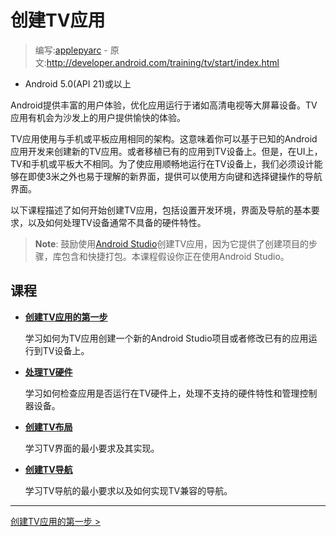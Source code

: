 # 创建TV应用
> 编写:[applepyarc](https://github.com/applepyarc) - 原文:<http://developer.android.com/training/tv/start/index.html>

- Android 5.0(API 21)或以上

Android提供丰富的用户体验，优化应用运行于诸如高清电视等大屏幕设备。TV应用有机会为沙发上的用户提供愉快的体验。

TV应用使用与手机或平板应用相同的架构。这意味着你可以基于已知的Android应用开发来创建新的TV应用。或者移植已有的应用到TV设备上。但是，在UI上，TV和手机或平板大不相同。为了使应用顺畅地运行在TV设备上，我们必须设计能够在即使3米之外也易于理解的新界面，提供可以使用方向键和选择键操作的导航界面。

以下课程描述了如何开始创建TV应用，包括设置开发环境，界面及导航的基本要求，以及如何处理TV设备通常不具备的硬件特性。

> **Note**: 鼓励使用[Android Studio](http://developer.android.com/sdk/installing/studio.html)创建TV应用，因为它提供了创建项目的步骤，库包含和快捷打包。本课程假设你正在使用Android Studio。

## 课程
* [**创建TV应用的第一步**](start.html)

  学习如何为TV应用创建一个新的Android Studio项目或者修改已有的应用运行到TV设备上。
  
* [**处理TV硬件**](hardware.html)

  学习如何检查应用是否运行在TV硬件上，处理不支持的硬件特性和管理控制器设备。

* [**创建TV布局**](layouts.html)

  学习TV界面的最小要求及其实现。

* [**创建TV导航**](navigation.html)

  学习TV导航的最小要求以及如何实现TV兼容的导航。

 ------
 [创建TV应用的第一步 >](start.html)

